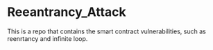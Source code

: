 # Reeantrancy_Attack
This is a repo that contains the smart contract vulnerabilities, such as reenrtancy and infinite loop.

